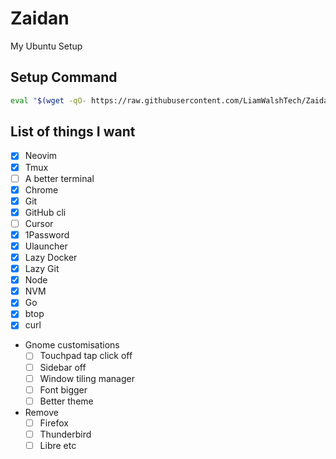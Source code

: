 # Zaidan
My Ubuntu Setup

## Setup Command
```bash
eval "$(wget -qO- https://raw.githubusercontent.com/LiamWalshTech/Zaidan/refs/heads/master/install.sh)"
```

## List of things I want
- [x] Neovim
- [x] Tmux
- [ ] A better terminal
- [x] Chrome
- [x] Git
- [x] GitHub cli
- [ ] Cursor
- [x] 1Password
- [x] Ulauncher
- [x] Lazy Docker
- [x] Lazy Git
- [x] Node
- [x] NVM
- [x] Go
- [x] btop
- [x] curl
- Gnome customisations
  - [ ] Touchpad tap click off
  - [ ] Sidebar off
  - [ ] Window tiling manager
  - [ ] Font bigger
  - [ ] Better theme
- Remove
  - [ ] Firefox
  - [ ] Thunderbird
  - [ ] Libre etc
